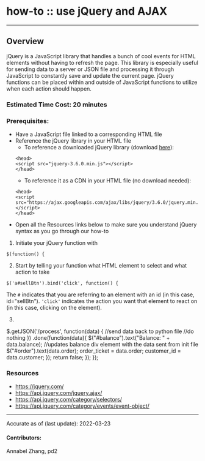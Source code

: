 # how-to :: use jQuery and AJAX
---
## Overview
jQuery is a JavaScript library that handles a bunch of cool events for HTML
elements without having to refresh the page. This library is especially useful
for sending data to a server or JSON file and processing it through JavaScript
to constantly save and update the current page. jQuery functions can be
placed within and outside of JavaScript functions to utilize when each action
should happen.

### Estimated Time Cost: 20 minutes

### Prerequisites:

- Have a JavaScript file linked to a corresponding HTML file
- Reference the jQuery library in your HTML file
  - To reference a downloaded jQuery library (download [here](https://jquery.com/download/)):
  ```
  <head>
  <script src="jquery-3.6.0.min.js"></script>
  </head>
  ```
  - To reference it as a CDN in your HTML file (no download needed):
  ```
  <head>
  <script src="https://ajax.googleapis.com/ajax/libs/jquery/3.6.0/jquery.min.js"></script>
  </head>
  ```
- Open all the Resources links below to make sure you understand jQuery syntax as you go through our how-to

1. Initiate your jQuery function with
```
$(function() {
```

2. Start by telling your function what HTML element to select and what action to take
```
$('a#sellBtn').bind('click', function() {
```
The `#` indicates that you are referring to an element with an id (in this case, id="sellBtn").
`'click'` indicates the action you want that element to react on (in this case, clicking on the element).

3.


  $.getJSON('/process', function(data) { //send data back to python file
    //do nothing
  })
  .done(function(data){
      $("#balance").text("Balance: " + data.balance); //updates balance div element with the data sent from init file
      $("#order").text(data.order);
      order_ticket = data.order;
      customer_id = data.customer;
  });
  return false;
});
});



### Resources
* https://jquery.com/
* https://api.jquery.com/jquery.ajax/
* https://api.jquery.com/category/selectors/
* https://api.jquery.com/category/events/event-object/

---

Accurate as of (last update): 2022-03-23

#### Contributors:
Annabel Zhang, pd2
